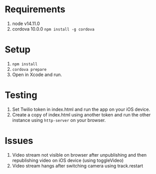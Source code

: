 # Requirements
1. node v14.11.0
2. cordova 10.0.0 `npm install -g cordova`

# Setup

1. `npm install`
3. `cordova prepare`
4. Open in Xcode and run.

# Testing
1. Set Twilio token in index.html and run the app on your iOS device.
2. Create a copy of index.html using another token and run the other instance using `http-server` on your browser.

# Issues
1. Video stream not visible on browser after unpublishing and then republishing video on iOS device (using toggleVideo)
2. Video stream hangs after switching camera using track.restart
